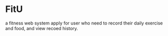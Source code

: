 # FitU
a fitness web system
apply for user who need to record their daily exercise and food, and view recoed history.
